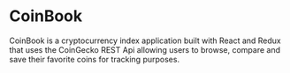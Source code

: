 # CoinBook
CoinBook is a cryptocurrency index application built with React and Redux that uses the CoinGecko REST Api allowing
users to browse, compare and save their favorite coins for tracking purposes.
